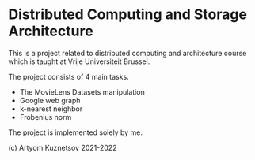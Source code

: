 # Distributed Computing and Storage Architecture
This is a project related to distributed computing and architecture course which is taught at Vrije Universiteit Brussel. 

The project consists of 4 main tasks. 
* The MovieLens Datasets manipulation
* Google web graph
* k-nearest neighbor
* Frobenius norm



The project is implemented solely by me.

(c) Artyom Kuznetsov 2021-2022